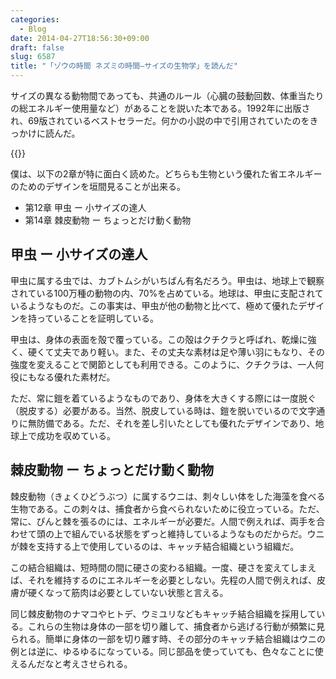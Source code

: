 ```yaml
---
categories:
  - Blog
date: 2014-04-27T18:56:30+09:00
draft: false
slug: 6587
title: "「ゾウの時間 ネズミの時間―サイズの生物学」を読んだ"
---
```


サイズの異なる動物間であっても、共通のルール（心臓の鼓動回数、体重当たりの総エネルギー使用量など）があることを説いた本である。1992年に出版され、69版されているベストセラーだ。何かの小説の中で引用されていたのをきっかけに読んだ。

{{<amazon id="4121010876" title="ゾウの時間 ネズミの時間―サイズの生物学 (中公新書)" src="http://ecx.images-amazon.com/images/I/31BANP39Q4L._SL160_.jpg">}}

僕は、以下の2章が特に面白く読めた。どちらも生物という優れた省エネルギーのためのデザインを垣間見ることが出来る。

* 第12章 甲虫 ー 小サイズの達人
* 第14章 棘皮動物 ー ちょっとだけ動く動物

## 甲虫 ー 小サイズの達人

甲虫に属する虫では、カブトムシがいちばん有名だろう。甲虫は、地球上で観察されている100万種の動物の内、70%を占めている。地球は、甲虫に支配されているようなものだ。この事実は、甲虫が他の動物と比べて、極めて優れたデザインを持っていることを証明している。

甲虫は、身体の表面を殻で覆っている。この殻はクチクラと呼ばれ、乾燥に強く、硬くて丈夫であり軽い。また、その丈夫な素材は足や薄い羽にもなり、その強度を変えることで関節としても利用できる。このように、クチクラは、一人何役にもなる優れた素材だ。

ただ、常に鎧を着ているようなものであり、身体を大きくする際には一度脱ぐ（脱皮する）必要がある。当然、脱皮している時は、鎧を脱いでいるので文字通りに無防備である。ただ、それを差し引いたとしても優れたデザインであり、地球上で成功を収めている。

## 棘皮動物 ー ちょっとだけ動く動物

棘皮動物（きょくひどうぶつ）に属するウニは、刺々しい体をした海藻を食べる生物である。この刺々は、捕食者から食べられないために役立っている。ただ、常に、ぴんと棘を張るのには、エネルギーが必要だ。人間で例えれば、両手を合わせて頭の上で組んでいる状態をずっと維持しているようなものだからだ。ウニが棘を支持する上で使用しているのは、キャッチ結合組織という組織だ。

この結合組織は、短時間の間に硬さの変わる組織。一度、硬さを変えてしまえば、それを維持するのにエネルギーを必要としない。先程の人間で例えれば、皮膚が硬くなって筋肉は必要としていない状態と言える。

同じ棘皮動物のナマコやヒトデ、ウミユリなどもキャッチ結合組織を採用している。これらの生物は身体の一部を切り離して、捕食者から逃げる行動が頻繁に見られる。簡単に身体の一部を切り離す時、その部分のキャッチ結合組織はウニの例とは逆に、ゆるゆるになっている。同じ部品を使っていても、色々なことに使えるんだなと考えさせられる。

